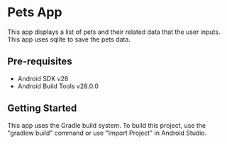 Pets App
===================================

This app displays a list of pets and their related data that the user inputs.
This app uses sqlite to save the pets data.

Pre-requisites
--------------

- Android SDK v28
- Android Build Tools v28.0.0

Getting Started
---------------

This app uses the Gradle build system. To build this project, use the
"gradlew build" command or use "Import Project" in Android Studio.

